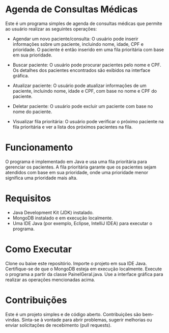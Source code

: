 # Agenda de Consultas Médicas 
Este é um programa simples de agenda de consultas médicas que permite ao usuário realizar as seguintes operações:

- Agendar um novo paciente/consulta: O usuário pode inserir informações sobre um paciente, incluindo nome, idade, CPF e prioridade. O paciente é então inserido em uma fila prioritária com base em sua prioridade.

- Buscar paciente: O usuário pode procurar pacientes pelo nome e CPF. Os detalhes dos pacientes encontrados são exibidos na interface gráfica.

- Atualizar paciente: O usuário pode atualizar informações de um paciente, incluindo nome, idade e CPF, com base no nome e CPF do paciente.

- Deletar paciente: O usuário pode excluir um paciente com base no nome do paciente.

- Visualizar fila prioritária: O usuário pode verificar o próximo paciente na fila prioritária e ver a lista dos próximos pacientes na fila.

# Funcionamento 
O programa é implementado em Java e usa uma fila prioritária para gerenciar os pacientes. A fila prioritária garante que os pacientes sejam atendidos com base em sua prioridade, onde uma prioridade menor significa uma prioridade mais alta.

# Requisitos 
- Java Development Kit (JDK) instalado.
- MongoDB instalado e em execução localmente.
- Uma IDE Java (por exemplo, Eclipse, IntelliJ IDEA) para executar o programa.

# Como Executar
Clone ou baixe este repositório.
Importe o projeto em sua IDE Java.
Certifique-se de que o MongoDB esteja em execução localmente.
Execute o programa a partir da classe PainelGeral.java.
Use a interface gráfica para realizar as operações mencionadas acima.

# Contribuições
Este é um projeto simples e de código aberto. Contribuições são bem-vindas. Sinta-se à vontade para abrir problemas, sugerir melhorias ou enviar solicitações de recebimento (pull requests).
